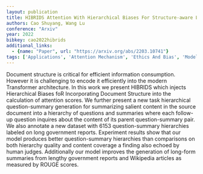 ```yaml
---
layout: publication
title: HIBRIDS Attention With Hierarchical Biases For Structure-aware Long Document Summarization
authors: Cao Shuyang, Wang Lu
conference: "Arxiv"
year: 2022
bibkey: cao2022hibrids
additional_links:
  - {name: "Paper", url: "https://arxiv.org/abs/2203.10741"}
tags: ['Applications', 'Attention Mechanism', 'Ethics And Bias', 'Model Architecture', 'Pretraining Methods', 'RAG', 'Transformer']
---
```

Document structure is critical for efficient information consumption. However it is challenging to encode it efficiently into the modern Transformer architecture. In this work we present HIBRIDS which injects Hierarchical Biases foR Incorporating Document Structure into the calculation of attention scores. We further present a new task hierarchical question-summary generation for summarizing salient content in the source document into a hierarchy of questions and summaries where each follow-up question inquires about the content of its parent question-summary pair. We also annotate a new dataset with 6153 question-summary hierarchies labeled on long government reports. Experiment results show that our model produces better question-summary hierarchies than comparisons on both hierarchy quality and content coverage a finding also echoed by human judges. Additionally our model improves the generation of long-form summaries from lengthy government reports and Wikipedia articles as measured by ROUGE scores.
